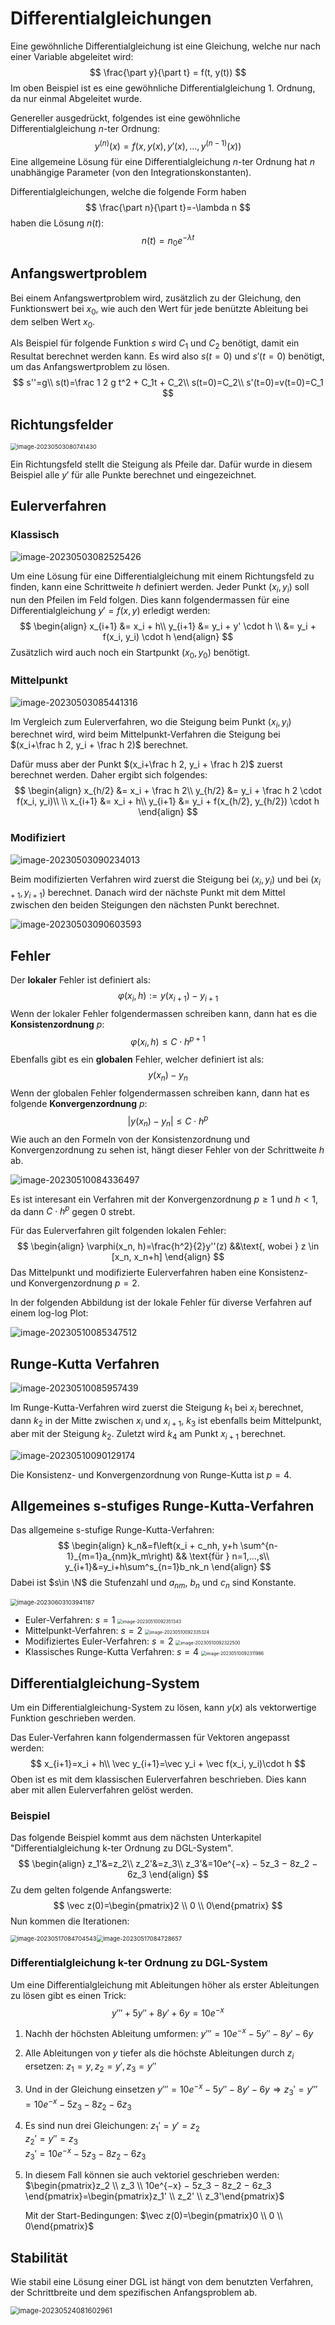 # Differentialgleichungen

Eine gewöhnliche Differentialgleichung ist eine Gleichung, welche nur nach einer Variable abgeleitet wird: 
$$
\frac{\part y}{\part t} = f(t, y(t))
$$
Im oben Beispiel ist es eine gewöhnliche Differentialgleichung 1. Ordnung, da nur einmal Abgeleitet wurde.

Genereller ausgedrückt, folgendes ist eine gewöhnliche Differentialgleichung $n$-ter Ordnung: 
$$
y^{(n)}(x) = f(x, y(x), y'(x), ..., y^{(n-1)}(x))
$$
Eine allgemeine Lösung für eine Differentialgleichung $n$-ter Ordnung hat $n$ unabhängige Parameter (von den Integrationskonstanten).

Differentialgleichungen, welche die folgende Form haben
$$
\frac{\part n}{\part t}=-\lambda n
$$
haben die Lösung $n(t)$:
$$
n(t)=n_0e^{-\lambda t}
$$

## Anfangswertproblem

Bei einem Anfangswertproblem wird, zusätzlich zu der Gleichung, den Funktionswert bei $x_0$, wie auch den Wert für jede benützte Ableitung bei dem selben Wert $x_0$.

Als Beispiel für folgende Funktion $s$ wird $C_1$ und $C_2$ benötigt, damit ein Resultat berechnet werden kann. Es wird also $s(t=0)$ und $s'(t=0)$ benötigt, um das Anfangswertproblem zu lösen.
$$
s''=g\\
s(t)=\frac 1 2 g t^2 + C_1t + C_2\\
s(t=0)=C_2\\
s'(t=0)=v(t=0)=C_1
$$

## Richtungsfelder

<img src="res/Differentialgleichungen/image-20230503080741430.png" alt="image-20230503080741430" style="zoom:67%;" />

Ein Richtungsfeld stellt die Steigung als Pfeile dar. Dafür wurde in diesem Beispiel alle $y'$ für alle Punkte berechnet und eingezeichnet.

## Eulerverfahren

### Klassisch

![image-20230503082525426](res/Differentialgleichungen/image-20230503082525426.png)

Um eine Lösung für eine Differentialgleichung mit einem Richtungsfeld zu finden, kann eine Schrittweite $h$ definiert werden. Jeder Punkt $(x_i, y_i)$ soll nun den Pfeilen im Feld folgen. Dies kann folgendermassen für eine Differentialgleichung $y'=f(x, y)$ erledigt werden:
$$
\begin{align}
x_{i+1} &= x_i + h\\
y_{i+1} &= y_i + y' \cdot h \\
		&= y_i + f(x_i, y_i) \cdot h
\end{align}
$$
Zusätzlich wird auch noch ein Startpunkt $(x_0, y_0)$ benötigt.

### Mittelpunkt

![image-20230503085441316](res/Differentialgleichungen/image-20230503085441316.png)

Im Vergleich zum Eulerverfahren, wo die Steigung beim Punkt $(x_i, y_i)$ berechnet wird, wird beim Mittelpunkt-Verfahren die Steigung bei $(x_i+\frac h 2, y_i + \frac h 2)$ berechnet. 

Dafür muss aber der Punkt $(x_i+\frac h 2, y_i + \frac h 2)$ zuerst berechnet werden. Daher ergibt sich folgendes:
$$
\begin{align}
x_{h/2} &= x_i + \frac h 2\\
y_{h/2} &= y_i + \frac h 2 \cdot f(x_i, y_i)\\
\\
x_{i+1} &= x_i + h\\
y_{i+1} &= y_i + f(x_{h/2}, y_{h/2}) \cdot h
\end{align}
$$

### Modifiziert

![image-20230503090234013](res/Differentialgleichungen/image-20230503090234013.png)

Beim modifizierten Verfahren wird zuerst die Steigung bei $(x_i, y_i)$ und bei $(x_{i+1}, y_{i+1})$ berechnet. Danach wird der nächste Punkt mit dem Mittel zwischen den beiden Steigungen den nächsten Punkt berechnet.

![image-20230503090603593](res/Differentialgleichungen/image-20230503090603593.png)

## Fehler

Der **lokaler** Fehler ist definiert als:
$$
\varphi(x_i, h) := y(x_{i+1}) - y_{i+1}
$$
Wenn der lokaler Fehler folgendermassen schreiben kann, dann hat es  die **Konsistenzordnung** $p$:
$$
\varphi(x_i, h)\le C\cdot h^{p+1}
$$
Ebenfalls gibt es ein **globalen** Fehler, welcher definiert ist als:
$$
y(x_n)-y_n
$$
Wenn der globalen Fehler folgendermassen schreiben kann, dann hat es folgende **Konvergenzordnung** $p$:
$$
|y(x_n)-y_n| \le C\cdot h^p
$$
Wie auch an den Formeln von der Konsistenzordnung und Konvergenzordnung zu sehen ist, hängt dieser Fehler von der Schrittweite $h$ ab.

![image-20230510084336497](res/Differentialgleichungen/image-20230510084336497.png)

Es ist interesant ein Verfahren mit der Konvergenzordnung $p\ge 1$ und $h<1$, da dann $C\cdot h^p$ gegen $0$ strebt.

Für das Eulerverfahren gilt folgenden lokalen Fehler:
$$
\begin{align}
\varphi(x_n, h)=\frac{h^2}{2}y''(z) &&\text{, wobei } z \in [x_n, x_n+h]
\end{align}
$$
Das Mittelpunkt und modifizierte Eulerverfahren haben eine Konsistenz- und Konvergenzordnung $p=2$.



In der folgenden Abbildung ist der lokale Fehler für diverse Verfahren auf einem log-log Plot:

![image-20230510085347512](res/Differentialgleichungen/image-20230510085347512.png)

## Runge-Kutta Verfahren

![image-20230510085957439](res/Differentialgleichungen/image-20230510085957439.png)

Im Runge-Kutta-Verfahren wird zuerst die Steigung $k_1$ bei $x_i$ berechnet, dann $k_2$ in der Mitte zwischen $x_i$ und $x_{i+1}$, $k_3$ ist ebenfalls beim Mittelpunkt, aber mit der Steigung $k_2$. Zuletzt wird $k_4$ am Punkt $x_{i+1}$ berechnet.

![image-20230510090129174](res/Differentialgleichungen/image-20230510090129174.png)

Die Konsistenz- und Konvergenzordnung von Runge-Kutta ist $p=4$.

## Allgemeines s-stufiges Runge-Kutta-Verfahren

Das allgemeine s-stufige Runge-Kutta-Verfahren:
$$
\begin{align}
k_n&=f\left(x_i + c_nh, y+h \sum^{n-1}_{m=1}a_{nm}k_m\right) && \text{für } n=1,...,s\\
y_{i+1}&=y_i+h\sum^s_{n=1}b_nk_n
\end{align}
$$
Dabei ist $s\in \N$ die Stufenzahl und $a_{nm}$, $b_n$ und $c_n$ sind Konstante.

<img src="res/Differentialgleichungen/image-20230603103941187.png" alt="image-20230603103941187" style="zoom:67%;" />

* Euler-Verfahren: $s=1$
  <img src="res/Differentialgleichungen/image-20230510092351343.png" alt="image-20230510092351343" style="zoom:50%;" />
* Mittelpunkt-Verfahren: $s=2$
  <img src="res/Differentialgleichungen/image-20230510092335324.png" alt="image-20230510092335324" style="zoom:50%;" />
* Modifiziertes Euler-Verfahren: $s=2$
  <img src="res/Differentialgleichungen/image-20230510092322500.png" alt="image-20230510092322500" style="zoom:50%;" />
* Klassisches Runge-Kutta Verfahren: $s=4$
  <img src="res/Differentialgleichungen/image-20230510092311986.png" alt="image-20230510092311986" style="zoom:50%;" />

## Differentialgleichung-System

Um ein Differentialgleichung-System zu lösen, kann $y(x)$ als vektorwertige Funktion geschrieben werden.

Das Euler-Verfahren kann folgendermassen für Vektoren angepasst werden:
$$
x_{i+1}=x_i + h\\
\vec y_{i+1}=\vec y_i + \vec f(x_i, y_i)\cdot h
$$
Oben ist es mit dem klassischen Eulerverfahren beschrieben. Dies kann aber mit allen Eulerverfahren gelöst werden.

### Beispiel

Das folgende Beispiel kommt aus dem nächsten Unterkapitel "Differentialgleichung k-ter Ordnung zu DGL-System".
$$
\begin{align}
z_1'&=z_2\\
z_2'&=z_3\\
z_3'&=10e^{−x} − 5z_3 − 8z_2 − 6z_3
\end{align}
$$
Zu dem gelten folgende Anfangswerte:
$$
\vec z(0)=\begin{pmatrix}2 \\ 0 \\ 0\end{pmatrix}
$$
Nun kommen die Iterationen:

<img src="res/Differentialgleichungen/image-20230517084704543.png" alt="image-20230517084704543" style="zoom:67%;" /><img src="res/Differentialgleichungen/image-20230517084728657.png" alt="image-20230517084728657" style="zoom:67%;" />

### Differentialgleichung k-ter Ordnung zu DGL-System

Um eine Differentialgleichung mit Ableitungen höher als erster Ableitungen zu lösen gibt es einen Trick:
$$
y'''+5y''+ 8y' + 6y = 10e^{-x}
$$

1. Nachh der höchsten Ableitung umformen: 
   $y''' = 10e^{−x} − 5y'' − 8y' − 6y$

2. Alle Ableitungen von $y$ tiefer als die höchste Ableitungen durch $z_i$ ersetzen:
   $z_1=y, z_2=y', z_3=y''$

3. Und in der Gleichung einsetzen
   $y''' = 10e^{−x} − 5y'' − 8y' − 6y\Rightarrow z_3'=y''' = 10e^{−x} − 5z_3 − 8z_2 − 6z_3$

4. Es sind nun drei Gleichungen: 
   $z_1'=y'=z_2$  
   $z_2'=y''=z_3$  
   $z_3' = 10e^{−x} − 5z_3 − 8z_2 − 6z_3$  

5. In diesem Fall können sie auch vektoriel geschrieben werden:
   $\begin{pmatrix}z_2 \\ z_3 \\ 10e^{−x} − 5z_3 − 8z_2 − 6z_3 \end{pmatrix}=\begin{pmatrix}z_1' \\ z_2' \\ z_3'\end{pmatrix}$  

   Mit der Start-Bedingungen: $\vec z(0)=\begin{pmatrix}0 \\ 0 \\ 0\end{pmatrix}$
   
## Stabilität

Wie stabil eine Lösung einer DGL ist hängt von dem benutzten Verfahren, der Schrittbreite und dem spezifischen Anfangsproblem ab.

<img src="res/Differentialgleichungen/image-20230524081602961.png" alt="image-20230524081602961" style="zoom:80%;" />
